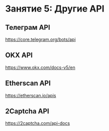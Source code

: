 # Занятие 5: Другие API

## Телеграм API

https://core.telegram.org/bots/api

## OKX API

https://www.okx.com/docs-v5/en

## Etherscan API

https://etherscan.io/apis

## 2Captcha API

https://2captcha.com/api-docs